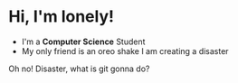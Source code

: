 # Hi, I'm lonely!
- I'm a **Computer Science** Student
- My only friend is an oreo shake
I am creating a disaster

Oh no! Disaster, what is git gonna do?
